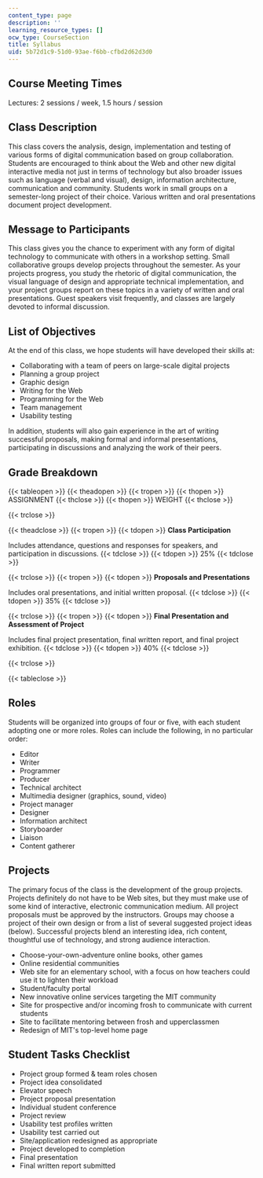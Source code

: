 ```yaml
---
content_type: page
description: ''
learning_resource_types: []
ocw_type: CourseSection
title: Syllabus
uid: 5b72d1c9-51d0-93ae-f6bb-cfbd2d62d3d0
---
```


Course Meeting Times
--------------------

Lectures: 2 sessions / week, 1.5 hours / session

Class Description
-----------------

This class covers the analysis, design, implementation and testing of various forms of digital communication based on group collaboration. Students are encouraged to think about the Web and other new digital interactive media not just in terms of technology but also broader issues such as language (verbal and visual), design, information architecture, communication and community. Students work in small groups on a semester-long project of their choice. Various written and oral presentations document project development.

Message to Participants
-----------------------

This class gives you the chance to experiment with any form of digital technology to communicate with others in a workshop setting. Small collaborative groups develop projects throughout the semester. As your projects progress, you study the rhetoric of digital communication, the visual language of design and appropriate technical implementation, and your project groups report on these topics in a variety of written and oral presentations. Guest speakers visit frequently, and classes are largely devoted to informal discussion.

List of Objectives
------------------

At the end of this class, we hope students will have developed their skills at:

*   Collaborating with a team of peers on large-scale digital projects
*   Planning a group project
*   Graphic design
*   Writing for the Web
*   Programming for the Web
*   Team management
*   Usability testing

In addition, students will also gain experience in the art of writing successful proposals, making formal and informal presentations, participating in discussions and analyzing the work of their peers.

Grade Breakdown
---------------

{{< tableopen >}}
{{< theadopen >}}
{{< tropen >}}
{{< thopen >}}
ASSIGNMENT
{{< thclose >}}
{{< thopen >}}
WEIGHT
{{< thclose >}}

{{< trclose >}}

{{< theadclose >}}
{{< tropen >}}
{{< tdopen >}}
**Class Participation**  
  
Includes attendance, questions and responses for speakers, and participation in discussions.
{{< tdclose >}}
{{< tdopen >}}
25%
{{< tdclose >}}

{{< trclose >}}
{{< tropen >}}
{{< tdopen >}}
**Proposals and Presentations**  
  
Includes oral presentations, and initial written proposal.
{{< tdclose >}}
{{< tdopen >}}
35%
{{< tdclose >}}

{{< trclose >}}
{{< tropen >}}
{{< tdopen >}}
**Final Presentation and Assessment of Project**  
  
Includes final project presentation, final written report, and final project exhibition.
{{< tdclose >}}
{{< tdopen >}}
40%
{{< tdclose >}}

{{< trclose >}}

{{< tableclose >}}

  

Roles
-----

Students will be organized into groups of four or five, with each student adopting one or more roles. Roles can include the following, in no particular order:

*   Editor
*   Writer
*   Programmer
*   Producer
*   Technical architect
*   Multimedia designer (graphics, sound, video)
*   Project manager
*   Designer
*   Information architect
*   Storyboarder
*   Liaison
*   Content gatherer

Projects
--------

The primary focus of the class is the development of the group projects. Projects definitely do not have to be Web sites, but they must make use of some kind of interactive, electronic communication medium. All project proposals must be approved by the instructors. Groups may choose a project of their own design or from a list of several suggested project ideas (below). Successful projects blend an interesting idea, rich content, thoughtful use of technology, and strong audience interaction.

*   Choose-your-own-adventure online books, other games
*   Online residential communities
*   Web site for an elementary school, with a focus on how teachers could use it to lighten their workload
*   Student/faculty portal
*   New innovative online services targeting the MIT community
*   Site for prospective and/or incoming frosh to communicate with current students
*   Site to facilitate mentoring between frosh and upperclassmen
*   Redesign of MIT's top-level home page

Student Tasks Checklist
-----------------------

*   Project group formed & team roles chosen
*   Project idea consolidated
*   Elevator speech
*   Project proposal presentation
*   Individual student conference
*   Project review
*   Usability test profiles written
*   Usability test carried out
*   Site/application redesigned as appropriate
*   Project developed to completion
*   Final presentation
*   Final written report submitted